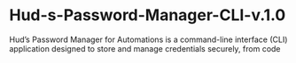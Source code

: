 # Hud-s-Password-Manager-CLI-v.1.0
Hud’s Password Manager for Automations is a command-line interface (CLI) application designed to store and manage credentials securely, from code
